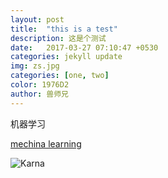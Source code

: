 ```yaml
---
layout: post
title:  "this is a test"
description: 这是个测试
date:   2017-03-27 07:10:47 +0530
categories: jekyll update
img: zs.jpg
categories: [one, two]
color: 1976D2
author: 兽师兄
---
```

机器学习

[mechina learning](http://beastsenior.me/thisisatest)

![Karna]({{site.baseurl}}/images/zs-2.jpg)
 